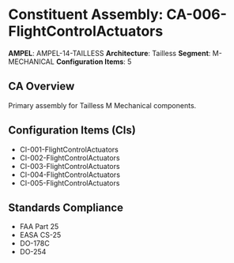 # Constituent Assembly: CA-006-FlightControlActuators

**AMPEL**: AMPEL-14-TAILLESS
**Architecture**: Tailless
**Segment**: M-MECHANICAL
**Configuration Items**: 5

## CA Overview
Primary assembly for Tailless M Mechanical components.

## Configuration Items (CIs)
- CI-001-FlightControlActuators
- CI-002-FlightControlActuators
- CI-003-FlightControlActuators
- CI-004-FlightControlActuators
- CI-005-FlightControlActuators

## Standards Compliance
- FAA Part 25
- EASA CS-25
- DO-178C
- DO-254
